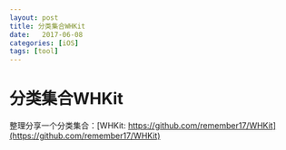 ```yaml
---
layout: post
title: 分类集合WHKit
date:   2017-06-08
categories: [iOS]
tags: [tool]
---
```


# 分类集合WHKit

整理分享一个分类集合：[WHKit: https://github.com/remember17/WHKit](https://github.com/remember17/WHKit)

